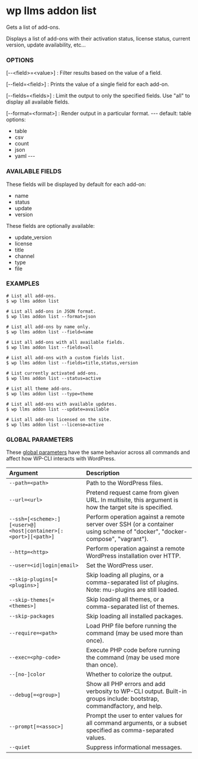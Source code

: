 # wp llms addon list

Gets a list of add-ons.

Displays a list of add-ons with their activation status, license status, current version, update availability, etc...

### OPTIONS

[\--&lt;field&gt;=&lt;value&gt;]
: Filter results based on the value of a field.

[\--field=&lt;field&gt;]
: Prints the value of a single field for each add-on.

[\--fields=&lt;fields&gt;]
: Limit the output to only the specified fields. Use "all" to display all available fields.

[\--format=&lt;format&gt;]
: Render output in a particular format.
\---
default: table
options:
  - table
  - csv
  - count
  - json
  - yaml
\---

### AVAILABLE FIELDS

These fields will be displayed by default for each add-on:

* name
* status
* update
* version

These fields are optionally available:

* update_version
* license
* title
* channel
* type
* file

### EXAMPLES

    # List all add-ons.
    $ wp llms addon list

    # List all add-ons in JSON format.
    $ wp llms addon list --format=json

    # List all add-ons by name only.
    $ wp llms addon list --field=name

    # List all add-ons with all available fields.
    $ wp llms addon list --fields=all

    # List all add-ons with a custom fields list.
    $ wp llms addon list --fields=title,status,version

    # List currently activated add-ons.
    $ wp llms addon list --status=active

    # List all theme add-ons.
    $ wp llms addon list --type=theme

    # List all add-ons with available updates.
    $ wp llms addon list --update=available

    # List all add-ons licensed on the site.
    $ wp llms addon list --license=active

### GLOBAL PARAMETERS

These [global parameters](https://make.wordpress.org/cli/handbook/config/) have the same behavior across all commands and affect how WP-CLI interacts with WordPress.

| **Argument**    | **Description**              |
|:----------------|:-----------------------------|
| `--path=<path>` | Path to the WordPress files. |
| `--url=<url>` | Pretend request came from given URL. In multisite, this argument is how the target site is specified. |
| `--ssh=[<scheme>:][<user>@]<host\|container>[:<port>][<path>]` | Perform operation against a remote server over SSH (or a container using scheme of "docker", "docker-compose", "vagrant"). |
| `--http=<http>` | Perform operation against a remote WordPress installation over HTTP. |
| `--user=<id\|login\|email>` | Set the WordPress user. |
| `--skip-plugins[=<plugins>]` | Skip loading all plugins, or a comma-separated list of plugins. Note: mu-plugins are still loaded. |
| `--skip-themes[=<themes>]` | Skip loading all themes, or a comma-separated list of themes. |
| `--skip-packages` | Skip loading all installed packages. |
| `--require=<path>` | Load PHP file before running the command (may be used more than once). |
| `--exec=<php-code>` | Execute PHP code before running the command (may be used more than once). |
| `--[no-]color` | Whether to colorize the output. |
| `--debug[=<group>]` | Show all PHP errors and add verbosity to WP-CLI output. Built-in groups include: bootstrap, commandfactory, and help. |
| `--prompt[=<assoc>]` | Prompt the user to enter values for all command arguments, or a subset specified as comma-separated values. |
| `--quiet` | Suppress informational messages. |
